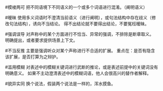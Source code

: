 #模棱两可
把不同语境下不同语义的一个或多个词语进行混淆。（阐明语义）

#暧昧
使用多义词语时不澄清当前语义（进行阐明），或句法结构中存在歧义（修改句法结构），诱向不当结论。
得不出结论就不要得出结论，不要冤枉暧昧。

#强调误导
对声称中的某个方面进行不恰当、异常的强调，不排除是断章取义。
明确提出，或者要求提供场景上下文。

#不当反推
主要是强调听众对某个声称进行不合适的扩展。
重点在：是否有隐含该扩展，是否打算为之辩护。

#滥用模糊
对表述中的模糊关键词进行武断的推论，或是表述前提中的关键词没有明确意义。
如果不主动澄清表述中的模糊词语，他人会很高兴的替作者解释。

#貌异实同
换个说法，假装两个说法是一样的，浑水摸鱼。